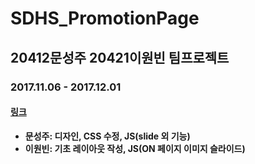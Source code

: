 # SDHS_PromotionPage
## 20412문성주 20421이원빈 팀프로젝트
### 2017.11.06 - 2017.12.01
#### [링크](222.110.147.61/ss1)

+ __문성주: 디자인, CSS 수정, JS(slide 외 기능)__
+ __이원빈: 기초 레이아웃 작성, JS(ON 페이지 이미지 슬라이드)__
